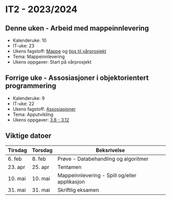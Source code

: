 # IT2 - 2023/2024

## Denne uken - Arbeid med mappeinnlevering

- Kalenderuke: 10
- IT-uke: 23
- Ukens fagstoff: [Mappe](/mappeinnlevering/mappe) og [tips til vårprosjekt](/mappeinnlevering/varprosjekt)
- Tema: Mappeinnlevering
- Ukens oppgaver: Start på vårprosjekt

## Forrige uke - Assosiasjoner i objektorientert programmering

- Kalenderuke: 9
- IT-uke: 22
- Ukens fagstoff: [Assosiasjoner](/apputvikling/assosiasjon)
- Tema: Apputvikling
- Ukens oppgaver: [3.8 - 3.12](/apputvikling/oppgaver)

## Viktige datoer

| Tirsdag | Torsdag | Beksrivelse                                   |
| ------- | ------- | --------------------------------------------- |
| 6. feb  | 8. feb  | Prøve - Databehandling og algoritmer          |
| 23. apr | 25. apr | Tentamen                                      |
| 10. mai | 10. mai | Mappeinnlevering - Spill og/eller applikasjon |
| 31. mai | 31. mai | Skriftlig eksamen                             |
